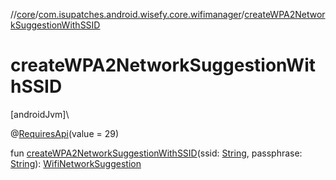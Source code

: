 //[core](../../index.md)/[com.isupatches.android.wisefy.core.wifimanager](index.md)/[createWPA2NetworkSuggestionWithSSID](create-w-p-a2-network-suggestion-with-s-s-i-d.md)

# createWPA2NetworkSuggestionWithSSID

[androidJvm]\

@[RequiresApi](https://developer.android.com/reference/kotlin/androidx/annotation/RequiresApi.html)(value = 29)

fun [createWPA2NetworkSuggestionWithSSID](create-w-p-a2-network-suggestion-with-s-s-i-d.md)(ssid: [String](https://kotlinlang.org/api/latest/jvm/stdlib/kotlin/-string/index.html), passphrase: [String](https://kotlinlang.org/api/latest/jvm/stdlib/kotlin/-string/index.html)): [WifiNetworkSuggestion](https://developer.android.com/reference/kotlin/android/net/wifi/WifiNetworkSuggestion.html)
